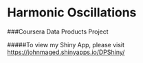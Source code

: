 # Harmonic Oscillations
###Coursera Data Products Project

#####To view my Shiny App, please visit 
https://johnmaged.shinyapps.io/DPShiny/
